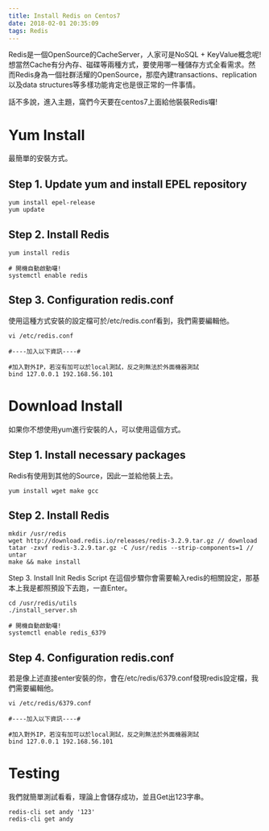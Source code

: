 ```yaml
---
title: Install Redis on Centos7
date: 2018-02-01 20:35:09
tags: Redis
---
```


Redis是一個OpenSource的CacheServer，人家可是NoSQL + KeyValue概念呢! 想當然Cache有分內存、磁碟等兩種方式，要使用哪一種儲存方式全看需求。然而Redis身為一個社群活耀的OpenSource，那麼內建transactions、replication以及data structures等多樣功能肯定也是很正常的一件事情。

話不多說，進入主題，窩們今天要在centos7上面給他裝裝Redis囉!

# Yum Install
最簡單的安裝方式。

## Step 1. Update yum and install EPEL repository
```
yum install epel-release
yum update
```

## Step 2. Install Redis
```
yum install redis

# 開機自動啟動囉!
systemctl enable redis
```

## Step 3. Configuration redis.conf
使用這種方式安裝的設定檔可於/etc/redis.conf看到，我們需要編輯他。
```
vi /etc/redis.conf

#----加入以下資訊----#

#加入對外IP，若沒有加可以於local測試，反之則無法於外面機器測試
bind 127.0.0.1 192.168.56.101
```

# Download Install
如果你不想使用yum進行安裝的人，可以使用這個方式。
## Step 1. Install necessary packages
Redis有使用到其他的Source，因此一並給他裝上去。
```
yum install wget make gcc
```

## Step 2. Install Redis
```
mkdir /usr/redis
wget http://download.redis.io/releases/redis-3.2.9.tar.gz // download
tatar -zxvf redis-3.2.9.tar.gz -C /usr/redis --strip-components=1 // untar
make && make install
```

Step 3. Install Init Redis Script
在這個步驟你會需要輸入redis的相關設定，那基本上我是都照預設下去跑，一直Enter。
```
cd /usr/redis/utils
./install_server.sh

# 開機自動啟動囉!
systemctl enable redis_6379
```

## Step 4. Configuration redis.conf
若是像上述直接enter安裝的你，會在/etc/redis/6379.conf發現redis設定檔，我們需要編輯他。
```
vi /etc/redis/6379.conf

#----加入以下資訊----#

#加入對外IP，若沒有加可以於local測試，反之則無法於外面機器測試
bind 127.0.0.1 192.168.56.101
```

# Testing
我們就簡單測試看看，理論上會儲存成功，並且Get出123字串。
```
redis-cli set andy '123'
redis-cli get andy
```
